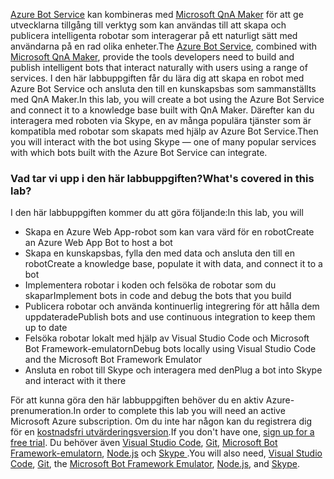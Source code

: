 <span data-ttu-id="5235f-101">[Azure Bot Service](https://azure.microsoft.com/en*us/services/bot*service/) kan kombineras med [Microsoft QnA Maker](https://www.qnamaker.ai/) för att ge utvecklarna tillgång till verktyg som kan användas till att skapa och publicera intelligenta robotar som interagerar på ett naturligt sätt med användarna på en rad olika enheter.</span><span class="sxs-lookup"><span data-stu-id="5235f-101">The [Azure Bot Service](https://azure.microsoft.com/en*us/services/bot*service/), combined with [Microsoft QnA Maker](https://www.qnamaker.ai/), provide the tools developers need to build and publish intelligent bots that interact naturally with users using a range of services.</span></span> <span data-ttu-id="5235f-102">I den här labbuppgiften får du lära dig att skapa en robot med Azure Bot Service och ansluta den till en kunskapsbas som sammanställts med QnA Maker.</span><span class="sxs-lookup"><span data-stu-id="5235f-102">In this lab, you will create a bot using the Azure Bot Service and connect it to a knowledge base built with QnA Maker.</span></span> <span data-ttu-id="5235f-103">Därefter kan du interagera med roboten via Skype, en av många populära tjänster som är kompatibla med robotar som skapats med hjälp av Azure Bot Service.</span><span class="sxs-lookup"><span data-stu-id="5235f-103">Then you will interact with the bot using Skype — one of many popular services with which bots built with the Azure Bot Service can integrate.</span></span>

### <a name="whats-covered-in-this-lab"></a><span data-ttu-id="5235f-104">Vad tar vi upp i den här labbuppgiften?</span><span class="sxs-lookup"><span data-stu-id="5235f-104">What's covered in this lab?</span></span>
<span data-ttu-id="5235f-105">I den här labbuppgiften kommer du att göra följande:</span><span class="sxs-lookup"><span data-stu-id="5235f-105">In this lab, you will</span></span>
* <span data-ttu-id="5235f-106">Skapa en Azure Web App-robot som kan vara värd för en robot</span><span class="sxs-lookup"><span data-stu-id="5235f-106">Create an Azure Web App Bot to host a bot</span></span>
* <span data-ttu-id="5235f-107">Skapa en kunskapsbas, fylla den med data och ansluta den till en robot</span><span class="sxs-lookup"><span data-stu-id="5235f-107">Create a knowledge base, populate it with data, and connect it to a bot</span></span>
* <span data-ttu-id="5235f-108">Implementera robotar i koden och felsöka de robotar som du skapar</span><span class="sxs-lookup"><span data-stu-id="5235f-108">Implement bots in code and debug the bots that you build</span></span>
* <span data-ttu-id="5235f-109">Publicera robotar och använda kontinuerlig integrering för att hålla dem uppdaterade</span><span class="sxs-lookup"><span data-stu-id="5235f-109">Publish bots and use continuous integration to keep them up to date</span></span>
* <span data-ttu-id="5235f-110">Felsöka robotar lokalt med hjälp av Visual Studio Code och Microsoft Bot Framework-emulatorn</span><span class="sxs-lookup"><span data-stu-id="5235f-110">Debug bots locally using Visual Studio Code and the Microsoft Bot Framework Emulator</span></span>
* <span data-ttu-id="5235f-111">Ansluta en robot till Skype och interagera med den</span><span class="sxs-lookup"><span data-stu-id="5235f-111">Plug a bot into Skype and interact with it there</span></span>

<span data-ttu-id="5235f-112">För att kunna göra den här labbuppgiften behöver du en aktiv Azure-prenumeration.</span><span class="sxs-lookup"><span data-stu-id="5235f-112">In order to complete this lab you will need an active Microsoft Azure subscription.</span></span> <span data-ttu-id="5235f-113">Om du inte har någon kan du registrera dig för en [kostnadsfri utvärderingsversion](http://aka.ms/WATK-FreeTrial).</span><span class="sxs-lookup"><span data-stu-id="5235f-113">If you don't have one, [sign up for a free trial](http://aka.ms/WATK-FreeTrial).</span></span> <span data-ttu-id="5235f-114">Du behöver även [Visual Studio Code](http://code.visualstudio.com), [Git](https://git-scm.com), [Microsoft Bot Framework-emulatorn](https://emulator.botframework.com/), [Node.js](https://nodejs.org) och [Skype ](https://www.skype.com/en/download-skype/skype-for-computer/).</span><span class="sxs-lookup"><span data-stu-id="5235f-114">You will also need, [Visual Studio Code](http://code.visualstudio.com), [Git](https://git-scm.com), the [Microsoft Bot Framework Emulator](https://emulator.botframework.com/), [Node.js](https://nodejs.org), and [Skype](https://www.skype.com/en/download-skype/skype-for-computer/).</span></span>